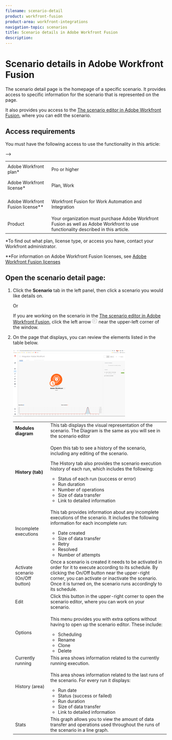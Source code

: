 ```yaml
---
filename: scenario-detail
product: workfront-fusion
product-area: workfront-integrations
navigation-topic: scenarios
title: Scenario details in Adobe Workfront Fusion
description: 
---
```


# Scenario details in Adobe Workfront Fusion

The scenario detail page is the homepage of a specific scenario. It provides access to specific information for the scenario that is represented on the page.

It also provides you access to the [The scenario editor in Adobe Workfront Fusion](../../workfront-fusion/scenarios/scenario-editor.md), where you can edit the scenario.

## Access requirements

You must have the following access to use the functionality in this article:

<table cellspacing="0"> 
 <col> 
 <col> 
 <tbody> 
  <tr> 
   <td role="rowheader">Adobe Workfront plan*</td> 
   <td> <p>Pro or higher</p> </td> 
  </tr> 
  <tr data-mc-conditions=""> 
   <td role="rowheader">Adobe Workfront license*</td> 
   <td> <p>Plan, Work</p> </td> 
  </tr> 
  <tr> 
   <td role="rowheader">Adobe Workfront Fusion license**</td> 
   <td> <p>Workfront Fusion for Work Automation and Integration </p>  </td> 
  </tr> 
  <tr> 
   <td role="rowheader">Product</td> 
   <td>Your organization must purchase Adobe Workfront Fusion as well as Adobe Workfront to use functionality described in this article.</td> 
  </tr> <!--
   <tr data-mc-conditions="QuicksilverOrClassic.Draft mode"> 
    <td role="rowheader">Access level configurations*</td> 
    <td> <!--
      <p data-mc-conditions="QuicksilverOrClassic.Draft mode">You must be a Workfront Fusion administrator for your organization.</p>
     --> <!--
      <p data-mc-conditions="QuicksilverOrClassic.Draft mode">You must be a Workfront Fusion administrator for your team.</p>
     --> </td> 
   </tr>
  --> 
 </tbody> 
</table>

&#42;To find out what plan, license type, or access you have, contact your Workfront administrator.

&#42;&#42;For information on Adobe Workfront Fusion licenses, see [Adobe Workfront Fusion licenses](../../workfront-fusion/get-started/license-automation-vs-integration.md)

## Open the scenario detail page:

1. Click the **Scenario** tab in the left panel, then click a scenario you would like details on.

   Or

   If you are working on the scenario in the [The scenario editor in Adobe Workfront Fusion](../../workfront-fusion/scenarios/scenario-editor.md), click the left arrow ![](assets/exit-editing-arrow.png) near the upper-left corner of the window.

1. On the page that displays, you can review the elements listed in the table below.

   ![](assets/scenario-detail-350x207.png)

   <table cellspacing="0"> 
    <col> 
    <col> 
    <tbody> 
     <tr> 
      <td role="rowheader"><strong>Modules diagram</strong> </td> 
      <td>This tab displays the visual representation of the scenario. The Diagram is the same as you will see in the scenario editor</td> 
     </tr> 
     <tr> 
      <td role="rowheader"><strong>History (tab)</strong> </td> 
      <td> <p>Open this tab to see a history of the scenario, including any editing of the scenario. </p> <p>The History tab also provides the scenario execution history of each run, which includes the following:</p> 
       <ul> 
        <li>Status of each run (success or error)</li> 
        <li>Run duration</li> 
        <li>Number of operations</li> 
        <li>Size of data transfer</li> 
        <li>Link to detailed information</li> 
       </ul> </td> 
     </tr> 
     <tr> 
      <td role="rowheader">Incomplete executions</td> 
      <td> <p>This tab provides information about any incomplete executions of the scenario. It includes the following information for each incomplete run:</p> 
       <ul> 
        <li>Date created</li> 
        <li>Size of data transfer</li> 
        <li>Retry</li> 
        <li>Resolved</li> 
        <li>Number of attempts</li> 
       </ul> </td> 
     </tr> 
     <tr> 
      <td role="rowheader">Activate scenario (On/Off button)</td> 
      <td>Once a scenario is created it needs to be activated in order for it to execute according to its schedule. By clicking the On/Off button near the upper-right corner, you can activate or inactivate the scenario. Once it is turned on, the scenario runs accordingly to its schedule.</td> 
     </tr> 
     <tr> 
      <td role="rowheader">Edit</td> 
      <td>Click this button in the upper-right corner to open the scenario editor, where you can work on your scenario.</td> 
     </tr> 
     <tr> 
      <td role="rowheader">Options</td> 
      <td> <p>This menu provides you with extra options without having to open up the scenario editor. These include:</p> 
       <ul> 
        <li>Scheduling</li> 
        <li>Rename</li> 
        <li>Clone</li> 
        <li>Delete</li> 
       </ul> </td> 
     </tr> 
     <tr> 
      <td role="rowheader">Currently running</td> 
      <td>This area shows information related to the currently running execution.</td> 
     </tr> 
     <tr> 
      <td role="rowheader"> <p>History (area)</p> <p>&nbsp;</p> <!--
        <MadCap:conditionalText style="color: #ff1493; font-weight: normal;" data-mc-conditions="QuicksilverOrClassic.Draft mode">
         are we not including this as it is in alloy?
        </MadCap:conditionalText>
       --> </td> 
      <td> <p>This area shows information related to the last runs of the scenario. For every run it displays:</p> 
       <ul> 
        <li>Run date</li> 
        <li>Status (success or failed)</li> 
        <li>Run duration</li> <!--
         <li data-mc-conditions="QuicksilverOrClassic.Draft mode">Number of operations</li>
        --> 
        <li>Size of data transfer</li> 
        <li>Link to detailed information</li> 
       </ul> </td> 
     </tr> 
     <tr> 
      <td role="rowheader"> <p>Stats</p> <p style="font-weight: normal;"> <!--
         <MadCap:conditionalText style="color: #ff1493;" data-mc-conditions="QuicksilverOrClassic.Draft mode">
          are we not including this as it is in alloy?
         </MadCap:conditionalText>
        --> </p> </td> 
      <td>This graph allows you to view the amount of data transfer and operations used throughout the runs of the scenario in a line graph.</td> 
     </tr> <!--
      <tr data-mc-conditions="QuicksilverOrClassic.Draft mode"> 
       <td role="rowheader">&nbsp;</td> 
       <td>&nbsp;</td> 
      </tr>
     --> 
    </tbody> 
   </table>

